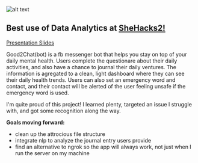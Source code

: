 ![alt text](https://i.imgur.com/PEfjlhq.png "landingimage")

## Best use of Data Analytics at [SheHacks2!](https://devpost.com/software/good2chat-bot)

[Presentation Slides](https://docs.google.com/presentation/d/1iUBBSWKeeqphWWoZhEdyqNbJK32NzZjVm3YGKZxRBJM/edit?usp=sharing)

Good2Chat(bot) is a fb messenger bot that helps you stay on top of your daily mental health.
Users complete the questionare about their daily activities, and also have a chance to journal their daily ventures. 
The information is agregated to a clean, light dashboard where they can see their daily health trends.
Users can also set an emergency word and contact, and their contact will be alerted of the user feeling unsafe if the emergency word is used.

I'm quite proud of this project! I learned plenty, targeted an issue I struggle with, and got some recognition along the way.

**Goals moving forward:**
- clean up the attrocious file structure
- integrate nlp to analyze the journal entry users provide
- find an alternative to ngrok so the app will always work, not just when I run the server on my machine
